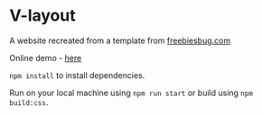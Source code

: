 # V-layout

A website recreated from a template from [freebiesbug.com](https://freebiesbug.com/psd-freebies/piroll-design-template-agencypersonal-portfolio/)

Online demo - [here](https://vlayout.now.sh/)


`npm install` to install dependencies.

Run on your local machine using `npm run start`
or build using `npm build:css`.
